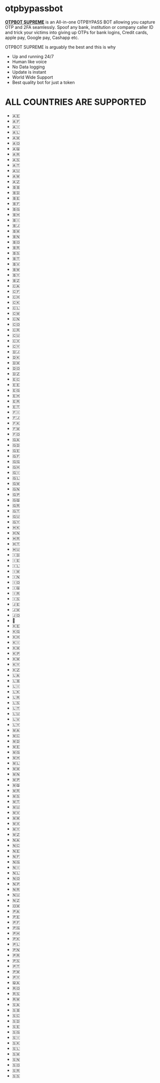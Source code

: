 # otpbypassbot
[**OTPBOT SUPREME**](https://t.me/otpbotsupreme) is an All-in-one OTPBYPASS BOT allowing you capture OTP and 2FA seamlessly. Spoof any bank, institution or company caller ID and trick your victims into giving up OTPs for bank logins, Credit cards, apple pay, Google pay, Cashapp etc.


OTPBOT SUPREME is arguably the best and this is why

- Up and running 24/7
- Human like voice
- No Data logging
- Update is instant
- World Wide Support
- Best quality bot for just a token


# ALL COUNTRIES ARE SUPPORTED

- :united_arab_emirates:
- :afghanistan:
- :anguilla:
- :albania:
- :armenia:
- :angola:
- :antarctica:
- :argentina:
- :american_samoa:
- :austria:
- :australia:
- :aruba:
- :azerbaijan:
- :barbados:
- :bangladesh:
- :belgium:
- :burkina_faso:
- :bulgaria:
- :bahrain:
- :burundi:
- :benin:
- :bermuda:
- :brunei:
- :bolivia:
- :brazil:
- :bahamas:
- :bhutan:
- :bouvet_island:
- :botswana:
- :belarus:
- :belize:
- :canada:
- :central_african_republic:
- :switzerland:
- :cook_islands:
- :chile:
- :cameroon:
- :cn:
- :colombia:
- :costa_rica:
- :cuba:
- :christmas_island:
- :cyprus:
- :djibouti:
- :denmark:
- :dominica:
- :dominican_republic:
- :algeria:
- :ecuador:
- :estonia:
- :egypt:
- :western_sahara:
- :eritrea:
- :ethiopia:
- :finland:
- :fiji:
- :falkland_islands:
- :micronesia:
- :faroe_islands:
- :gabon:
- :grenada:
- :georgia:
- :french_guiana:
- :guernsey:
- :ghana:
- :gibraltar:
- :greenland:
- :gambia:
- :guinea:
- :guadeloupe:
- :equatorial_guinea:
- :greece:
- :guatemala:
- :guam:
- :guyana:
- :hong_kong:
- :honduras:
- :croatia:
- :haiti:
- :hungary:
- :indonesia:
- :ireland:
- :israel:
- :isle_of_man:
- :india:
- :british_indian_ocean_territory:
- :iraq:
- :iran:
- :iceland:
- :jersey:
- :jamaica:
- :jordan:
- :japan:
- :kenya:
- :kyrgyzstan:
- :cambodia:
- :kiribati:
- :comoros:
- :north_korea:
- :kuwait:
- :cayman_islands:
- :kazakhstan:
- :laos:
- :lebanon:
- :liechtenstein:
- :sri_lanka:
- :liberia:
- :lesotho:
- :lithuania:
- :luxembourg:
- :latvia:
- :libya:
- :morocco:
- :monaco:
- :moldova:
- :montenegro:
- :madagascar:
- :marshall_islands:
- :mali:
- :myanmar:
- :mongolia:
- :northern_mariana_islands:
- :martinique:
- :mauritania:
- :montserrat:
- :malta:
- :mauritius:
- :maldives:
- :malawi:
- :mexico:
- :malaysia:
- :mozambique:
- :namibia:
- :new_caledonia:
- :niger:
- :norfolk_island:
- :nigeria:
- :nicaragua:
- :netherlands:
- :norway:
- :nepal:
- :nauru:
- :niue:
- :new_zealand:
- :oman:
- :panama:
- :peru:
- :french_polynesia:
- :papua_new_guinea:
- :philippines:
- :pakistan:
- :poland:
- :pitcairn_islands:
- :puerto_rico:
- :palestinian_territories:
- :portugal:
- :palau:
- :paraguay:
- :qatar:
- :romania:
- :serbia:
- :rwanda:
- :saudi_arabia:
- :solomon_islands:
- :seychelles:
- :sudan:
- :sweden:
- :singapore:
- :slovenia:
- :slovakia:
- :sierra_leone:
- :san_marino:
- :senegal:
- :somalia:
- :suriname:
- :south_sudan:
